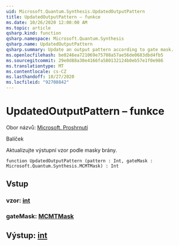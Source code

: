 ```yaml
---
uid: Microsoft.Quantum.Synthesis.UpdatedOutputPattern
title: UpdatedOutputPattern – funkce
ms.date: 10/26/2020 12:00:00 AM
ms.topic: article
qsharp.kind: function
qsharp.namespace: Microsoft.Quantum.Synthesis
qsharp.name: UpdatedOutputPattern
qsharp.summary: Update an output pattern according to gate mask.
ms.openlocfilehash: be0246ea721069e75708a57ae56de0683dbd4fb5
ms.sourcegitcommit: 29e0d88a30e4166fa580132124b0eb57e1f0e986
ms.translationtype: MT
ms.contentlocale: cs-CZ
ms.lasthandoff: 10/27/2020
ms.locfileid: "92708842"
---
```

# <a name="updatedoutputpattern-function"></a>UpdatedOutputPattern – funkce

Obor názvů: [Microsoft. Proshrnutí](xref:Microsoft.Quantum.Synthesis)

Balíček [](https://nuget.org/packages/)


Aktualizujte výstupní vzor podle masky brány.

```qsharp
function UpdatedOutputPattern (pattern : Int, gateMask : Microsoft.Quantum.Synthesis.MCMTMask) : Int
```


## <a name="input"></a>Vstup

### <a name="pattern--int"></a>vzor: [int](xref:microsoft.quantum.lang-ref.int)




### <a name="gatemask--mcmtmask"></a>gateMask: [MCMTMask](xref:Microsoft.Quantum.Synthesis.MCMTMask)





## <a name="output--int"></a>Výstup: [int](xref:microsoft.quantum.lang-ref.int)

